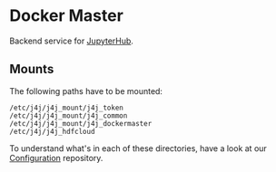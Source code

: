 # Docker Master

Backend service for [JupyterHub](https://github.com/jupyter-jsc/Hub-Image).

## Mounts

The following paths have to be mounted:

```
/etc/j4j/j4j_mount/j4j_token
/etc/j4j/j4j_mount/j4j_common
/etc/j4j/j4j_mount/j4j_dockermaster
/etc/j4j/j4j_hdfcloud
```

To understand what's in each of these directories, have a look at our [Configuration](https://github.com/jupyter-jsc/Configuration) repository.
